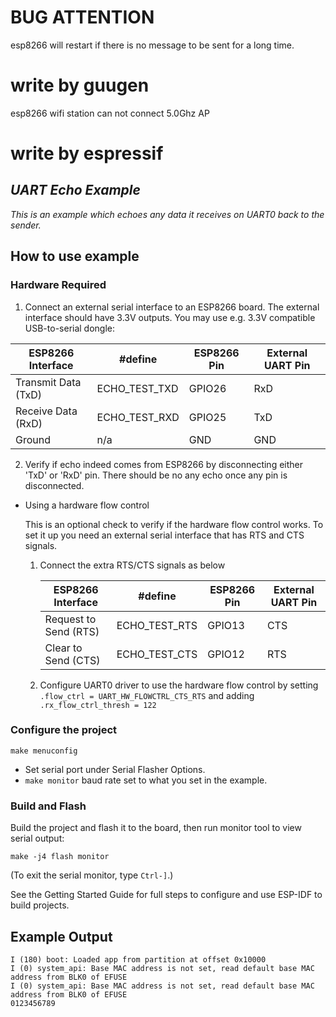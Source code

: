 # BUG ATTENTION
esp8266 will restart if there is no message to be sent for a long time.

# write by guugen
esp8266 wifi station can not connect 5.0Ghz AP 


# write by espressif

## _UART Echo Example_

_This is an example which echoes any data it receives on UART0 back to the sender._

## How to use example

### Hardware Required

1. Connect an external serial interface to an ESP8266 board. The external interface should have 3.3V outputs. You may use e.g. 3.3V compatible USB-to-serial dongle:  

  | ESP8266 Interface | #define | ESP8266 Pin | External UART Pin |  
  | --- | --- | --- | --- |  
  | Transmit Data (TxD) | ECHO_TEST_TXD | GPIO26 | RxD |  
  | Receive Data (RxD) | ECHO_TEST_RXD | GPIO25 | TxD |  
  | Ground | n/a | GND | GND |  

2. Verify if echo indeed comes from ESP8266 by disconnecting either 'TxD' or 'RxD' pin. There should be no any echo once any pin is disconnected.

* Using a hardware flow control

  This is an optional check to verify if the hardware flow control works. To set it up you need an external serial interface that has RTS and CTS signals. 

  1. Connect the extra RTS/CTS signals as below  

      | ESP8266 Interface | #define | ESP8266 Pin | External UART Pin |  
      | --- | --- | --- | --- |  
      | Request to Send (RTS) | ECHO_TEST_RTS | GPIO13 | CTS |  
      | Clear to Send (CTS) | ECHO_TEST_CTS | GPIO12 | RTS |  
  
  2. Configure UART0 driver to use the hardware flow control by setting `.flow_ctrl = UART_HW_FLOWCTRL_CTS_RTS` and adding `.rx_flow_ctrl_thresh = 122`

### Configure the project

```
make menuconfig
```

* Set serial port under Serial Flasher Options.  
* `make monitor` baud rate set to what you set in the example.


### Build and Flash

Build the project and flash it to the board, then run monitor tool to view serial output:

```
make -j4 flash monitor
```

(To exit the serial monitor, type ``Ctrl-]``.)

See the Getting Started Guide for full steps to configure and use ESP-IDF to build projects.

## Example Output  

```
I (180) boot: Loaded app from partition at offset 0x10000
I (0) system_api: Base MAC address is not set, read default base MAC address from BLK0 of EFUSE
I (0) system_api: Base MAC address is not set, read default base MAC address from BLK0 of EFUSE
0123456789
```
